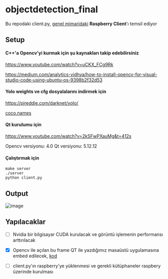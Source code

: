 # objectdetection_final

Bu repodaki client.py, [genel mimaridaki](https://github.com/roboworks0/Documents) **Raspberry Client**'ı temsil ediyor

## Setup
#### C++'a Opencv'yi kurmak için şu kaynakları takip edebilirsiniz

https://www.youtube.com/watch?v=uCKX_FCg9Rk

https://medium.com/analytics-vidhya/how-to-install-opencv-for-visual-studio-code-using-ubuntu-os-9398b2f32d53

#### Yolo weights ve cfg dosyalalarını indirmek için
https://pjreddie.com/darknet/yolo/

[coco.names](https://github.com/pjreddie/darknet/blob/master/data/coco.names)

#### Qt kurulumu için

https://www.youtube.com/watch?v=2kSFwPXauMg&t=412s

Opencv versiyonu: 4.0
Qt versiyonu: 5.12.12


#### Çalıştırmak için

```
make server
./server
python client.py
```

## Output

![image](https://github.com/roboworks0/objectdetection_final/assets/37713845/25a687eb-d37a-4254-bd01-f02e3def412c)




## Yapılacaklar
- [ ] Nvidia bir bilgisayar CUDA kurulacak ve görüntü işlemenin performansı arttırılacak
- [x] Opencv ile açılan bu frame QT ile yazdığımız masaüstü uygulamasına embed edilecek, [kod](https://github.com/roboworks0/desktop_final/blob/main/README.md)
- [ ] client.py'ın raspberry'ye yüklenmesi ve gerekli kütüphaneler raspbery üzerinde kurulması

